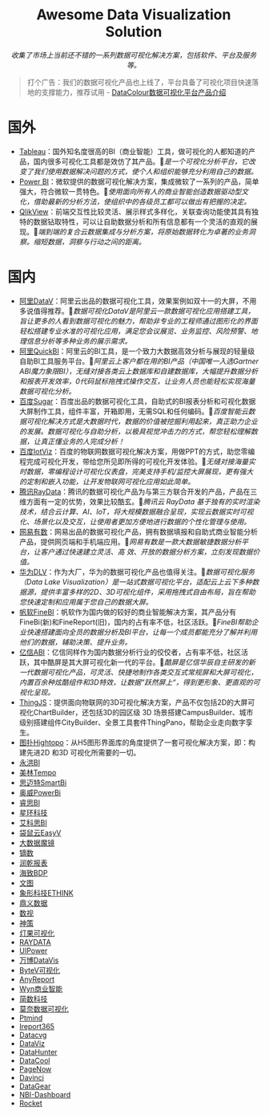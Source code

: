 <h1 align="center">Awesome Data Visualization Solution</h1>
<p align="center"><i>收集了市场上当前还不错的一系列数据可视化解决方案，包括软件、平台及服务等。</i></p>

> 打个广告：我们的数据可视化产品也上线了，平台具备了可视化项目快速落地的支撑能力，推荐试用 - [DataColour数据可视化平台产品介绍](http://doc.datacolour.cn/zh/dvp/product-description)

# 国外

- [Tableau](https://www.tableau.com)：国外知名度很高的BI（商业智能）工具，做可视化的人都知道的产品，国内很多可视化工具都是效仿了其产品。:checkered_flag:*是一个可视化分析平台，它改变了我们使用数据解决问题的方式，使个人和组织能够充分利用自己的数据。*
- [Power BI](https://powerbi.microsoft.com)：微软提供的数据可视化解决方案，集成微软了一系列的产品，简单强大，符合微软一贯特色。:checkered_flag:*使用面向所有人的商业智能创造数据驱动型文化，借助最新的分析方法，使组织中的各级员工都可以做出有把握的决定。*
- [QlikView](https://www.qlik.com)：前端交互性比较灵活、展示样式多样化，关联查询功能使其具有独特的数据钻取特性，可以让自助数据分析和所有信息都有一个灵活的直观的展现。:checkered_flag:*端到端的复合云数据集成与分析方案，将原始数据转化为卓著的业务洞察。缩短数据，洞察与行动之间的距离。*


# 国内

- [阿里DataV](https://www.alibabacloud.com/zh/product/datav)：阿里云出品的数据可视化工具，效果案例如双十一的大屏，不用多说值得推荐。:checkered_flag:*数据可视化DataV是阿里云一款数据可视化应用搭建工具，旨让更多的人看到数据可视化的魅力，帮助非专业的工程师通过图形化的界面轻松搭建专业水准的可视化应用，满足您会议展览、业务监控、风险预警、地理信息分析等多种业务的展示需求。*
- [阿里QuickBI](https://www.aliyun.com/product/bigdata/bi)：阿里云的BI工具，是一个致力大数据高效分析与展现的轻量级自助BI工具服务平台。:checkered_flag:*阿里云上客户都在用的BI产品（中国唯一入选Gartner ABI魔力象限BI），无缝对接各类云上数据库和自建数据库，大幅提升数据分析和报表开发效率，0代码鼠标拖拽式操作交互，让业务人员也能轻松实现海量数据可视化分析。*
- [百度Sugar](https://cloud.baidu.com/product/sugar.html)：百度出品的数据可视化工具，自助式的BI报表分析和可视化数据大屏制作工具，组件丰富，开箱即用，无需SQL和任何编码。:checkered_flag:*百度智能云数据可视化解决方式是大数据时代，数据的价值被挖掘利用起来，真正助力企业的发展。数据可视化与自助分析，以极具视觉冲击力的方式，帮您轻松理解数据，让真正懂业务的人完成分析！*
- [百度IotViz](https://cloud.baidu.com/product/iotviz.html)：百度的物联网数据可视化解决方案，用做PPT的方式，助您零编程完成可视化开发，带给您所见即所得的可视化开发体验。:checkered_flag:*无缝对接海量实时数据，零编程设计可视化仪表盘，完美支持手机/监控大屏展现，更有强大的定制和嵌入功能，让开发物联网可视化应用如此简单。*
- [腾讯RayData](https://cloud.tencent.com/product/raydata)：腾讯的数据可视化产品为与第三方联合开发的产品，产品在三维方面有一定的优势，效果比较酷玄。:checkered_flag:*腾讯云 RayData 基于独有的实时渲染技术，结合云计算、AI、IoT，将大规模数据融合呈现，实现云数据实时可视化、场景化以及交互，让使用者更加方便地进行数据的个性化管理与使用。*
- [网易有数](https://youdata.163.com)：网易出品的数据可视化产品，拥有数据填报和自助式商业智能分析产品，提供网页端和手机端应用。:checkered_flag:*网易有数是一款大数据敏捷数据分析平台，让客户通过快速建立灵活、高 效、开放的数据分析方案，立刻发现数据价值。*
- [华为DLV](https://www.huaweicloud.com/product/dlv.html)：作为大厂，华为的数据可视化产品也值得关注。:checkered_flag:*数据可视化服务（Data Lake Visualization）是一站式数据可视化平台，适配云上云下多种数据源，提供丰富多样的2D、3D可视化组件，采用拖拽式自由布局，旨在帮助您快速定制和应用属于您自己的数据大屏。*
- [帆软FineBI](http://www.finebi.com/)：帆软作为国内做的较好的商业智能解决方案，其产品分有FineBi(新)和FineReport(旧)，国内的占有率不低，社区活跃。:checkered_flag:*FineBI帮助企业快速搭建面向全员的数据分析及BI平台，让每一个成员都能充分了解并利用他们的数据，辅助决策、提升业务。*
- [亿信ABI](https://www.esensoft.com/)：亿信同样作为国内数据分析行业的佼佼者，占有率不低，社区活跃，其中酷屏是其大屏可视化新一代的平台。:checkered_flag:*酷屏是亿信华辰自主研发的新一代数据可视化产品，可灵活、快捷地制作各类交互式常规屏和大屏可视化，内置百余种炫酷组件和3D特效，让数据“跃然屏上“，得到更形象、更直观的可视化呈现。*
- [ThingJS](http://www.thingjs.com/guide/)：提供面向物联网的3D可视化解决方案，产品不仅包括2D的大屏可视化ChartBuilder，还包括3D的园区级 3D 场景搭建CampusBuilder、城市级别搭建组件CityBuilder、全景工具套件ThingPano，帮助企业走向数字孪生。
- [图扑Hightopo](https://www.hightopo.com/)：从H5图形界面库的角度提供了一套可视化解决方案，即：构建先进2D 和3D 可视化所需要的一切。
- [永洪BI](http://www.yonghongtech.com/)
- [美林Tempo](http://www.meritdata.com.cn/)
- [思迈特SmartBi](http://www.smartbi.com.cn)
- [奥威PowerBi](http://www.powerbi.com.cn/)
- [睿思BI](https://www.ruisitech.com)
- [星环科技](http://transwarp.cn/)
- [艾科思BI](http://www.acleus.com)
- [袋鼠云EasyV](https://www.dtstack.com/) 
- [大数据魔镜](http://www.moojnn.com/)
- [镝数](https://www.dydata.io/chart)
- [润乾报表](http://www.raqsoft.com.cn/)
- [海致BDP](https://www.bdp.cn/)
- [文图](https://www.wentu.io/)
- [象形科技ETHINK](http://www.ethinkbi.com/)
- [鼎义数据](http://www.weiunion.cn/)
- [数视](http://www.data-viz.cn/)
- [神策](https://www.sensorsdata.cn/)
- [灯果可视化](http://www.dengguobi.com/)
- [RAYDATA](https://web.raykite.com/)
- [UIPower](http://www.uipower.com/news/toolsintroduced.html)
- [万博DataVis](http://www.cn-wbst.cn/)
- [ByteV可视化](http://bytev.com.cn/)
- [AnyReport](http://www.anyrt.com/)
- [Wyn商业智能](https://www.grapecity.com.cn/solutions/wyn)
- [简数科技](https://jianshukeji.com/index.html)
- [莫奈数据可视化](https://monet.urban-computing.cn/monet-doc/)
- [Ptmind](http://www.ptmind.com/)
- [Ireport365](https://www.ireport365.com)
- [Datacvg](https://www.datacvg.com/)
- [DataViz](https://cloud.neusoft.com/pages/product/p_dataviz)
- [DataHunter](https://max.datahunter.cn/)
- [DataCool](https://www.bessystem.com/home)
- [PageNow](http://pagenow.cn)
- [Davinci](https://edp963.github.io/davinci/)
- [DataGear](https://www.oschina.net/p/datagear)
- [NBI-Dashboard](http://nbi.easydatavis.com:8033/)
- [Rocket](http://www.zhoushankj.com/)
